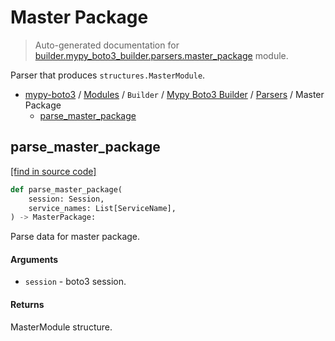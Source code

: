 # Master Package

> Auto-generated documentation for [builder.mypy_boto3_builder.parsers.master_package](https://github.com/vemel/mypy_boto3/blob/master/builder/mypy_boto3_builder/parsers/master_package.py) module.

Parser that produces `structures.MasterModule`.

- [mypy-boto3](../../../README.md#mypy_boto3) / [Modules](../../../MODULES.md#mypy-boto3-modules) / `Builder` / [Mypy Boto3 Builder](../index.md#mypy-boto3-builder) / [Parsers](index.md#parsers) / Master Package
    - [parse_master_package](#parse_master_package)

## parse_master_package

[[find in source code]](https://github.com/vemel/mypy_boto3/blob/master/builder/mypy_boto3_builder/parsers/master_package.py#L13)

```python
def parse_master_package(
    session: Session,
    service_names: List[ServiceName],
) -> MasterPackage:
```

Parse data for master package.

#### Arguments

- `session` - boto3 session.

#### Returns

MasterModule structure.

